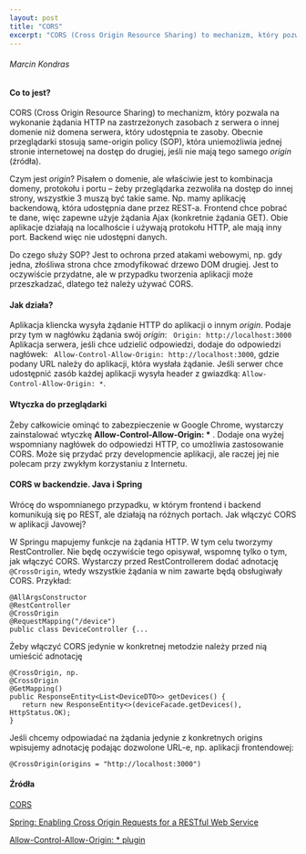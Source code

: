 ```yaml
---
layout: post
title: "CORS"
excerpt: "CORS (Cross Origin Resource Sharing) to mechanizm, który pozwala na wykonanie żądania HTTP na zastrzeżonych zasobach z serwera o innej domenie niż domena serwera, który udostępnia te zasoby."
---
```

###### Marcin Kondras
#### Co to jest?
CORS (Cross Origin Resource Sharing) to mechanizm, który pozwala na wykonanie żądania HTTP na zastrzeżonych zasobach z serwera o innej domenie niż domena serwera, który udostępnia te zasoby. Obecnie przeglądarki stosują same-origin policy (SOP), która uniemożliwia jednej stronie internetowej na dostęp do drugiej, jeśli nie mają tego samego *origin* (źródła).

Czym jest *origin*? Pisałem o domenie, ale właściwie jest to kombinacja domeny, protokołu i portu – żeby przeglądarka zezwoliła na dostęp do innej strony, wszystkie 3 muszą być takie same. Np. mamy aplikację backendową, która udostępnia dane przez REST-a. Frontend chce pobrać te dane, więc zapewne użyje żądania Ajax (konkretnie żądania GET). Obie aplikacje działają na localhoście i używają protokołu HTTP, ale mają inny port. Backend więc nie udostępni danych.

Do czego służy SOP? Jest to ochrona przed atakami webowymi, np. gdy jedna, złośliwa strona chce zmodyfikować drzewo DOM drugiej. Jest to oczywiście przydatne, ale w przypadku tworzenia aplikacji może przeszkadzać, dlatego też należy używać CORS.

#### Jak działa?
Aplikacja kliencka wysyła żądanie HTTP do aplikacji o innym *origin*. Podaje przy tym w nagłówku żądania swój *origin*: ``` Origin: http://localhost:3000```
Aplikacja serwera, jeśli chce udzielić odpowiedzi, dodaje do odpowiedzi nagłówek: ``` Allow-Control-Allow-Origin: http://localhost:3000```, gdzie podany URL należy do aplikacji, która wysłała żądanie. Jeśli serwer chce udostępnić zasób każdej aplikacji wysyła header z gwiazdką: ```Allow-Control-Allow-Origin: *```.

#### Wtyczka do przeglądarki
Żeby całkowicie ominąć to zabezpieczenie w Google Chrome, wystarczy zainstalować wtyczkę __Allow-Control-Allow-Origin: *__ . Dodaje ona wyżej wspomniany nagłówek do odpowiedzi HTTP, co umożliwia zastosowanie CORS. Może się przydać przy developmencie aplikacji, ale raczej jej nie polecam przy zwykłym korzystaniu z Internetu.

#### CORS w backendzie. Java i Spring
Wrócę do wspomnianego przypadku, w którym frontend i backend komunikują się po REST, ale działają na różnych portach. Jak włączyć CORS w aplikacji Javowej?

W Springu mapujemy funkcje na żądania HTTP. W tym celu tworzymy RestController. Nie będę oczywiście tego opisywał, wspomnę tylko o tym, jak włączyć CORS. Wystarczy przed RestControllerem dodać adnotację ``` @CrossOrigin ```, wtedy wszystkie żądania w nim zawarte będą obsługiwały CORS. Przykład:
```
@AllArgsConstructor
@RestController
@CrossOrigin
@RequestMapping("/device")
public class DeviceController {...
```
Żeby włączyć CORS jedynie w konkretnej metodzie należy przed nią umieścić adnotację
```
@CrossOrigin, np.
@CrossOrigin
@GetMapping()
public ResponseEntity<List<DeviceDTO>> getDevices() {
   return new ResponseEntity<>(deviceFacade.getDevices(), HttpStatus.OK);
}
```
Jeśli chcemy odpowiadać na żądania jedynie z konkretnych origins wpisujemy adnotację podając dozwolone URL-e, np. aplikacji frontendowej:
```
@CrossOrigin(origins = "http://localhost:3000")
```

#### Źródła
[CORS](https://developer.mozilla.org/en-US/docs/Web/HTTP/CORS)

[Spring: Enabling Cross Origin Requests for a RESTful Web Service](https://spring.io/guides/gs/rest-service-cors/)

[Allow-Control-Allow-Origin: * plugin](https://chrome.google.com/webstore/detail/allow-control-allow-origi/nlfbmbojpeacfghkpbjhddihlkkiljbi)

